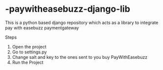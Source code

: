 # -paywitheasebuzz-django-lib
This is a python based django repository which acts as a library to integrate pay with easebuzz paymentgateway

Steps

1) Open the project
2) Go to settings.py
3) Change salt and key to the ones sent to you buy PayWithEasebuzz
4) Run the Project
 
